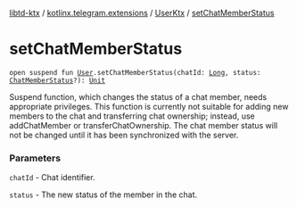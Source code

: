 [libtd-ktx](../../index.md) / [kotlinx.telegram.extensions](../index.md) / [UserKtx](index.md) / [setChatMemberStatus](./set-chat-member-status.md)

# setChatMemberStatus

`open suspend fun `[`User`](https://tdlibx.github.io/td/docs/org/drinkless/td/libcore/telegram/TdApi.User.html)`.setChatMemberStatus(chatId: `[`Long`](https://kotlinlang.org/api/latest/jvm/stdlib/kotlin/-long/index.html)`, status: `[`ChatMemberStatus`](https://tdlibx.github.io/td/docs/org/drinkless/td/libcore/telegram/TdApi.ChatMemberStatus.html)`?): `[`Unit`](https://kotlinlang.org/api/latest/jvm/stdlib/kotlin/-unit/index.html)

Suspend function, which changes the status of a chat member, needs appropriate privileges. This
function is currently not suitable for adding new members to the chat and transferring chat
ownership; instead, use addChatMember or transferChatOwnership. The chat member status will not be
changed until it has been synchronized with the server.

### Parameters

`chatId` - Chat identifier.

`status` - The new status of the member in the chat.